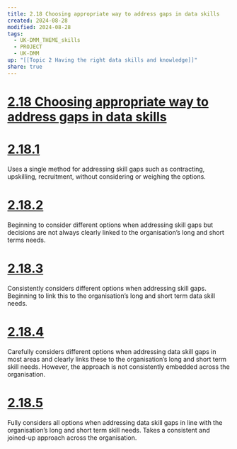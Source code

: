 ```yaml
---
title: 2.18 Choosing appropriate way to address gaps in data skills
created: 2024-08-28
modified: 2024-08-28
tags:
  - UK-DMM_THEME_skills
  - PROJECT
  - UK-DMM
up: "[[Topic 2 Having the right data skills and knowledge]]"
share: true
---
```

# [2.18 Choosing appropriate way to address gaps in data skills](2.18%20Choosing%20appropriate%20way%20to%20address%20gaps%20in%20data%20skills.md)
# [2.18.1](2.18.1.md)

Uses a single method for addressing skill gaps such as contracting, upskilling, recruitment, without considering or weighing the options.

# [2.18.2](2.18.2.md)

Beginning to consider different options when addressing skill gaps but decisions are not always clearly linked to the organisation’s long and short terms needs.

# [2.18.3](2.18.3.md)

Consistently considers different options when addressing skill gaps. Beginning to link this to the organisation’s long and short term data skill needs.

# [2.18.4](2.18.4.md)

Carefully considers different options when addressing data skill gaps in most areas and clearly links these to the organisation’s long and short term skill needs. However, the approach is not consistently embedded across the organisation.

# [2.18.5](2.18.5.md)

Fully considers all options when addressing data skill gaps in line with the organisation’s long and short term skill needs. Takes a consistent and joined-up approach across the organisation.
